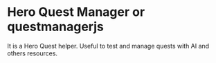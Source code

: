 # Hero Quest Manager or questmanagerjs
It is a Hero Quest helper. Useful to test and manage quests with AI and others resources.
